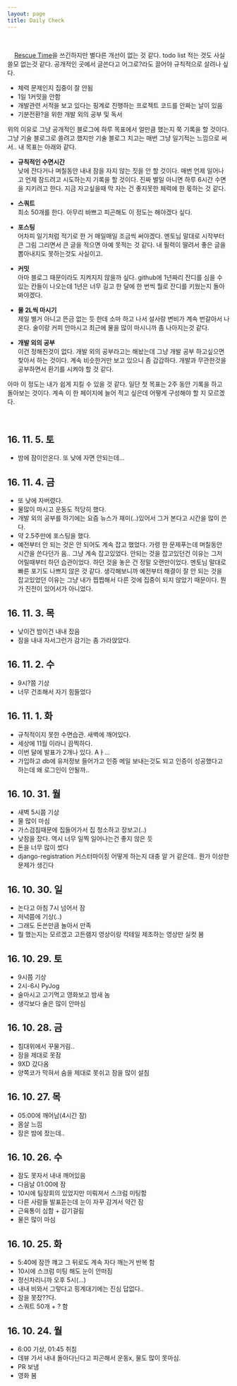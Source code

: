 ```yaml
---
layout: page
title: Daily Check
---
```

<br/>

&nbsp;&nbsp;&nbsp; [Rescue Time](https://www.rescuetime.com/)을 쓰긴하지만 별다른 개선이 없는 것 같다. todo list 적는 것도 사실 쓸모 없는것 같다. 공개적인 곳에서 글쓴다고 어그로?라도 끌어야 규칙적으로 살려나 싶다.    

* 체력 문제인지 집중이 잘 안됨
* 1일 1커밋을 안함
* 개발관련 서적을 보고 있다는 핑계로 진행하는 프로젝트 코드를 안짜는 날이 있음
* 기분전환?을 위한 개발 외의 공부 및 독서

위의 이유로 그냥 공개적인 블로그에 하루 목표에서 얼만큼 했는지 쭉 기록을 할 것이다. 그냥 기술 블로그로 쓸려고 했지만 기술 블로그 치고는 매번 그냥 일기적는 느낌으로 써서.. 내 목표는 아래와 같다.

* **규칙적인 수면시간**     
낮에 잔다거나 며칠동안 내내 잠을 자지 않는 짓을 안 할 것이다. 매번 언제 일어나고 언제 잠드려고 시도하는지 기록을 할 것이다. 진짜 별일 아니면 하루 6시간 수면을 지키려고 한다. 지금 자고싶을때 막 자는 건 좋지못한 체력에 한 몫하는 것 같다.

* **스쿼트**     
최소 50개를 한다. 아무리 바쁘고 피곤해도 이 정도는 해야겠다 싶다.

* **포스팅**    
어차피 일기처럼 적기로 한 거 매일매일 조금씩 써야겠다. 멘토님 말대로 시작부터 큰 그림 그리면서 큰 글을 적으면 아예 못적는 것 같다. 내 필력이 딸려서 좋은 글을 뽑아내지도 못하는것도 사실이고.

* **커밋**     
아마 블로그 때문이라도 지켜지지 않을까 싶다. github에 1년짜리 잔디를 심을 수 있는 칸들이 나오는데 1년은 너무 길고 한 달에 한 번씩 뭘로 잔디를 키웠는지 돌아봐야겠다.

* **물 2L씩 마시기**     
제일 별거 아니고 뜬금 없는 듯 한데 소마 하고 나서 설사랑 변비가 계속 번갈아서 나온다. 술이랑 커피 안마시고 최근에 물을 많이 마시니까 좀 나아지는것 같다.

* **개발 외의 공부**    
이건 정해진것이 없다. 개발 외의 공부라고는 해놨는데 그냥 개발 공부 하고싶으면 찾아서 하는 것이다. 계속 비슷한거만 보고 있으니 좀 갑갑하다. 개발과 무관한것을 공부하면서 환기를 시켜야 할 것 같다.      

아마 이 정도는 내가 쉽게 지킬 수 있을 것 같다. 일단 첫 목표는 2주 동안 기록을 하고 돌아보는 것이다. 계속 이 한 페이지에 늘어 적고 싶은데 어떻게 구성해야 할 지 모르겠다.      

<br/>

## **16. 11. 5. 토**
* 밤에 잠이안온다. 또 낮에 자면 안되는데...

##  **16. 11. 4. 금**
* 또 낮에 자버렸다.
* 물많이 마시고 운동도 적당히 했다.
* 개발 외의 공부를 하기에는 요즘 뉴스가 재미(..)있어서 그거 본다고 시간을 많이 쓴다.
* 약 2.5주만에 포스팅을 했다.
* 예전부터 안 되는 것은 안 되어도 계속 잡고 했었다. 가령 한 문제푸는데 며칠동안 시간을 쓴다던가 음.. 그냥 계속 잡고있었다. 안되는 것을 잡고있던건 이유는 그저 어릴때부터 하던 습관이었다. 하던 것을 놓은 건 정말 오랜만이었다. 멘토님 말대로 빠른 포기도 나쁘지 않은 것 같다. 생각해보니까 예전부터 해결이 잘 안 되는 것을 잡고있었던 이유는 그냥 내가 찝찝해서 다른 것에 집중이 되지 않았기 때문이다. 뭔가 진전이 있어서가 아니었다. 

## **16. 11. 3. 목**
* 낮이건 밤이건 내내 잤음
* 잠을 내내 자서그런가 감기는 좀 가라앉았다.

##  **16. 11. 2. 수**
* 9시?쯤 기상
* 너무 건조해서 자기 힘들었다

## **16. 11. 1. 화**
* 규칙적이지 못한 수면습관. 새벽에 깨어있다.
* 세상에 11월 이라니 끔찍하다.
* 이번 달에 발표가 2개나 있다. Aㅏ...
* 가입하고 db에 유저정보 들어가고 인증 메일 보내는것도 되고 인증이 성공했다고 하는데 왜 로그인이 안될까..

## **16. 10. 31. 월**
* 새벽 5시쯤 기상
* 물 많이 마심
* 가스검침때문에 집들어가서 집 청소하고 장보고(..)
* 낮잠을 잤다. 역시 너무 일찍 일어나는건 좋지 않은 듯
* 돈을 너무 많이 썼다
* django-registration 커스터마이징 어떻게 하는지 대충 알 거 같은데.. 뭔가 이상한 문제가 생긴다

## **16. 10. 30. 일**
* 논다고 아침 7시 넘어서 잠
* 저녁쯤에 기상(..)
* 그래도 돈쓴만큼 놀아서 만족
* 뭘 했는지는 모르겠고 고든램지 영상이랑 칵테일 제조하는 영상만 실컷 봄

## **16. 10. 29. 토**
* 9시쯤 기상
* 2시-6시 PyJog
* 술마시고 고기먹고 영화보고 밤새 놈
* 생각보다 술은 많이 안마심

## **16. 10. 28. 금**
* 침대위에서 꾸물거림..
* 잠을 제대로 못잠
* 9XD 갔다옴
* 양쪽코가 막혀서 숨을 제대로 못쉬고 잠을 많이 설침

## **16. 10. 27. 목**
* 05:00에 깨어남(4시간 잠)
* 몸살 느낌
* 잠은 밤에 잤는데..

## **16. 10. 26. 수**
* 잠도 못자서 내내 깨어있음
* 다음날 01:00에 잠
* 10시에 팀장회의 있었지만 미뤄져서 스크럼 미팅함
* 다른 사람들 발표듣는데 눈이 자꾸 감겨서 약간 잠
* 근육통이 심함 + 감기걸림
* 물은 많이 마심

## **16. 10. 25. 화**
* 5:40에 잠깐 꺠고 그 뒤로도 계속 자다 깨는거 반복 함
* 10시에 스크럼 미팅 해도 눈이 안떠짐
* 정신차리니까 오후 5시(...)
* 내내 비와서 그렇다고 핑계대기에는 진심 답없다..
* 잠을 못잤??다.
* 스쿼트 50개 + ? 함

## **16. 10. 24. 월**
* 6:00 기상, 01:45 취침
* 데뷰 가서 내내 돌아다닌다고 피곤해서 운동x, 물도 많이 못마심.
* PR 보냄
* 영화 봄
